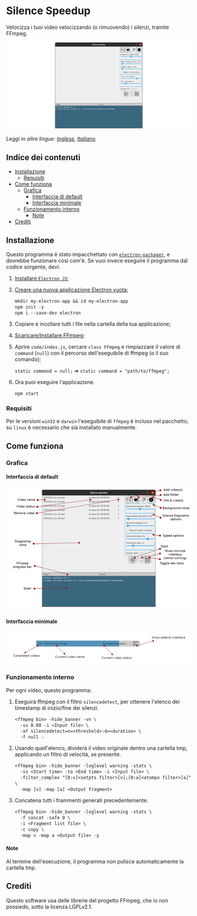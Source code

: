 # Silence Speedup
Velocizza i tuoi video velocizzando (o rimuovendo) i silenzi, tramite FFmpeg.

![Schermata principale](screenshots/Homescreen.png)

*Leggi in altre lingue: [Inglese](README.md), [Italiano](README.it.md).*

## Indice dei contenuti
  - [Installazione](#installazione)
    - [Requisiti](#requisiti)
  - [Come funziona](#come-funziona)
    - [Grafica](#grafica)
      - [Interfaccia di default](#interfaccia-di-default)
      - [Interfaccia minimale](#interfaccia-minimale)
    - [Funzionamento interno](#funzionamento-interno)
      - [Note](#note)
  - [Crediti](#crediti)

## Installazione
Questo programma è stato impacchettato con [``electron-packager``](https://electron.github.io/electron-packager/master/), e dovrebbe funzionare così com'è. Se vuoi invece eseguire il programma dal codice sorgente, devi:

1.  [Installare ``Electron JS``](https://www.electronjs.org/docs/tutorial/installation);

2.  [Creare una nuova applicazione Electron vuota](https://www.electronjs.org/docs/tutorial/quick-start);

    ```
    mkdir my-electron-app && cd my-electron-app
    npm init -y
    npm i --save-dev electron
    ```

3.  Copiare e incollare tutti i file nella cartella della tua applicazione;

4.  [Scaricare/Installare FFmpeg](https://ffmpeg.org/download.html);

5.  Aprire ``code/index.js``, cercare ``class FFmpeg`` e rimpiazzare il valore di ``command`` (``null``) con il percorso dell'eseguibile di ffmpeg (o il suo comando);

    ``static command = null;`` ➜ ``static command = "path/to/ffmpeg";``

6.  Ora puoi eseguire l'applicazione.

    ```
    npm start
    ```

### Requisiti
Per le versioni ``win32`` e ``darwin`` l'eseguibile di ``ffmpeg`` è incluso nel pacchetto; su ``linux`` è necessario che sia installato manualmente.

## Come funziona

### Grafica

#### Interfaccia di default
![Interfaccia di default](screenshots/Default%20interface.png)

#### Interfaccia minimale
![Interfaccia minimale](screenshots/Minimal%20interface.png)

### Funzionamento interno
Per ogni video, questo programma:

1. Eseguirà ffmpeg con il filtro ``silencedetect``, per ottenere l'elenco dei timestamp di inizio/fine dei silenzi.

    ```
    <ffmpeg bin> -hide_banner -vn \
      -ss 0.00 -i <Input file> \
      -af silencedetect=n=<threshold>:d=<duration> \
      -f null -
    ```

2. Usando quell'elenco, dividerà il video originale dentro una cartella tmp, applicando un filtro di velocità, se presente.

    ```
    <ffmpeg bin> -hide_banner -loglevel warning -stats \
      -ss <Start time> -to <End time> -i <Input file> \
      -filter_complex "[0:v]<setpts filter>[v];[0:a]<atempo filter>[a]" \
      -map [v] -map [a] <Output fragment>
    ```

3. Concatena tutti i frammenti generati precedentemente.

    ```
    <ffmpeg bin> -hide_banner -loglevel warning -stats \
      -f concat -safe 0 \
      -i <Fragment list file> \
      -c copy \
      -map v -map a <Output file> -y
    ```

#### Note
Al termine dell'esecuzione, il programma non pulisce automaticamente la cartella tmp.

## Crediti
Questo software usa delle librerie del progetto FFmpeg, che io non possiedo, sotto la licenza LGPLv2.1.
